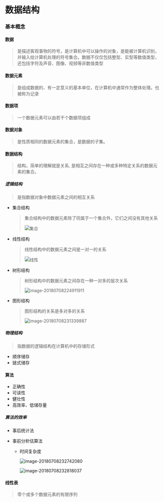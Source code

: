 # 数据结构

### 基本概念

#### 数据

> 是描述客观事物的符号，是计算机中可以操作的对象，是能被计算机识别，并输入给计算机处理的符号集合。数据不仅仅包括整型、实型等数值类型，还包括字符及声音、图像、视频等非数值类型 

#### 数据元素

> 是组成数据的、有一定意义的基本单位，在计算机中通常作为整体处理。也被称为记录 

#### 数据项

> 一个数据元素可以由若干个数据项组成 

#### 数据对象

>  是性质相同的数据元素的集合，是数据的子集。 

#### 数据结构

> 结构，简单的理解就是关系, 是相互之间存在一种或多种特定关系的数据元素的集合。

##### 逻辑结构

> 是指数据对象中数据元素之间的相互关系

- 集合结构

  > 集合结构中的数据元素除了同属于一个集合外，它们之间没有其他关系
  >
  > ![集合](/var/folders/lj/jhlttb1x6mn3_5w08jmsxl_00000gn/T/abnerworks.Typora/image-20180708224705677.png)

- 线性结构

  > 线性结构中的数据元素之间是一对一的关系
  >
  > ![线性](/var/folders/lj/jhlttb1x6mn3_5w08jmsxl_00000gn/T/abnerworks.Typora/image-20180708224749438.png)

- 树形结构

  > 树形结构中的数据元素之间存在一种一对多的层次关系
  >
  > ![image-20180708224911911](/var/folders/lj/jhlttb1x6mn3_5w08jmsxl_00000gn/T/abnerworks.Typora/image-20180708224911911.png)

- 图形结构

  > 图形结构的关系是多对多的关系
  >
  > ![image-20180708231339887](/var/folders/lj/jhlttb1x6mn3_5w08jmsxl_00000gn/T/abnerworks.Typora/image-20180708231339887.png)

##### 物理结构

> 指数据的逻辑结构在计算机中的存储形式

- 顺序储存
- 链式储存

#### 算法

- 正确性
- 可读性
- 健壮性
- 高效率、低储存量

##### 算法的效率

- 事后统计法

- 事前分析估算法

  - 时间复杂度

    ![image-20180708232742080](/var/folders/lj/jhlttb1x6mn3_5w08jmsxl_00000gn/T/abnerworks.Typora/image-20180708232742080.png)

    ![image-20180708232818037](/var/folders/lj/jhlttb1x6mn3_5w08jmsxl_00000gn/T/abnerworks.Typora/image-20180708232818037.png)

#### 线性表

> 零个或多个数据元素的有限序列